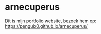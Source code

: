 # arnecuperus

Dit is mijn portfolio website, bezoek hem op: https://penguix0.github.io/arnecuperus/
